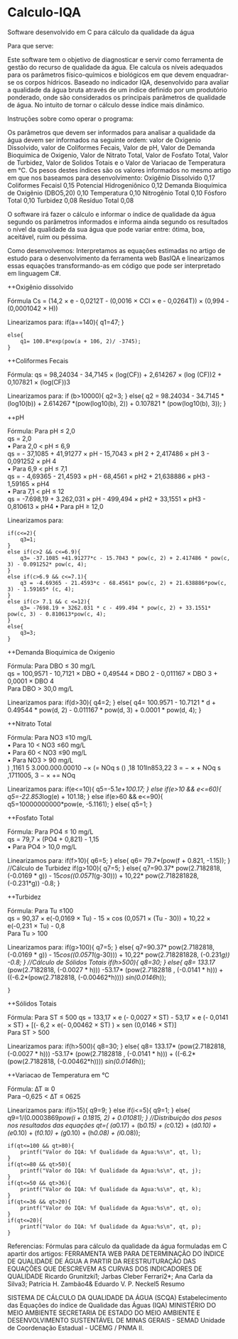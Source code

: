# Calculo-IQA
Software desenvolvido em C para cálculo da qualidade da água

Para que serve:

Este software tem o objetivo de diagnosticar e servir como ferramenta de gestão do recurso de qualidade da água. Ele calcula os níveis adequados para os parâmetros físico-químicos e biológicos em que devem enquadrar-se os corpos hídricos. Baseado no indicador IQA, desenvolvido para avaliar a qualidade da água bruta através de um índice definido por um produtório ponderado, onde são considerados os principais parâmetros de qualidade de água. No intuito de tornar o cálculo desse índice mais dinâmico.

Instruções sobre como operar o programa:

Os parâmetros que devem ser informados para analisar a qualidade da água devem ser informados na seguinte ordem: valor de Oxigenio Dissolvido, valor de Coliformes Fecais, Valor de pH, Valor de Demanda Bioquimica de Oxigenio, Valor de Nitrato Total, Valor de Fosfato Total, Valor de Turbidez, Valor de Solidos Totais e o Valor de Variacao de Temperatura em °C.
Os pesos destes índices são os valores informados no mesmo artigo em que nos baseamos para desenvolvimento: 
Oxigênio Dissolvido 0,17
Coliformes Fecaisl  0,15
Potencial Hidrogeniônico 0,12 
Demanda Bioquímica de Oxigênio (DBO5,20) 0,10
Temperatura 0,10 
Nitrogênio Total  0,10
Fósforo Total  0,10 
Turbidez 0,08 
Resíduo Total 0,08 

O software irá fazer o cálculo e informar o índice de qualidade da água segundo os parâmetros informados e informa ainda segundo os resultados o nível da qualidade da sua água que pode variar entre: ótima, boa, aceitável, ruim ou péssima.

Como desenvolvemos:
Interpretamos as equações estimadas no artigo de estudo para o desenvolvimento da ferramenta web BasIQA e linearizamos essas equações transformando-as em código que pode ser interpretado em linguagem C#.


++Oxigênio dissolvido

Fórmula Cs = (14,2 ×  e - 0,0212T - (0,0016 × CCl ×  e - 0,0264T)) ×  (0,994 - (0,0001042  ×  H)) 

Linearizamos para: 
	if(a==140){
		q1=47;
	}

	else{
		q1= 100.8*exp(pow(a + 106, 2)/ -3745);
	}
	
++Coliformes Fecais

Fórmula: qs = 98,24034 - 34,7145 × (log(CF)) + 2,614267 × (log (CF))2 + 0,107821 × (log(CF))3 

Linearizamos para: 
	if  (b>10000){
		q2=3;
	}
	else{
		q2 = 98.24034 - 34.7145 * (log10(b)) + 2.614267 *(pow(log10(b), 2)) + 0.107821 * (pow(log10(b), 3));
	}


++pH

Fórmula:  Para pH ≤ 2,0  
qs = 2,0  
• Para 2,0 < pH ≤ 6,9  
qs = - 37,1085 + 41,91277 ×   pH  - 15,7043 ×   pH 2 + 2,417486 ×   pH 3 -  0,091252 ×   pH 4  
• Para 6,9 < pH ≤ 7,1  
qs = - 4,69365 - 21,4593 × pH - 68,4561 ×  pH2 + 21,638886 × pH3 - 1,59165 × pH4   
• Para 7,1 < pH ≤ 12  
qs = -7.698,19 + 3.262,031 ×  pH - 499,494 ×  pH2 + 33,1551 ×  pH3 - 0,810613 ×  pH4 
• Para pH ≥ 12,0 

Linearizamos para: 

	if(c<=2){
		q3=1;
	}
	else if(c>2 && c<=6.9){
		q3= -37.1085 +41.91277*c - 15.7043 * pow(c, 2) + 2.417486 * pow(c, 3) - 0.091252* pow(c, 4);
	}
	else if(c>6.9 && c<=7.1){
		q3 = -4.69365 - 21.4593*c - 68.4561* pow(c, 2) + 21.638886*pow(c, 3) - 1.59165* (c, 4);
	}
	else if(c> 7.1 && c <=12){
		q3= -7698.19 + 3262.031 * c - 499.494 * pow(c, 2) + 33.1551* pow(c, 3) - 0.810613*pow(c, 4);
	}
	else{
		q3=3;
	}
	
++Demanda Bioquimica de Oxigenio

Fórmula: Para DBO ≤ 30 mg/L  
	 qs = 100,9571 - 10,7121 ×   DBO + 0,49544 ×  DBO 2 - 0,011167 ×   DBO 3 + 0,0001 ×   DBO 4  
	 Para DBO > 30,0 mg/L 
	 
Linearizamos para:
	if(d>30){
		q4=2;
	}
	else{
		q4= 100.9571 - 10.7121 * d + 0.49544 * pow(d, 2) - 0.011167 * pow(d, 3) + 0.0001 * pow(d, 4);
	}

++Nitrato Total

Fórmula: Para NO3 ≤10 mg/L    
• Para 10 < NO3 ≤60 mg/L    
• Para 60 < NO3 ≤90 mg/L    
• Para NO3 > 90 mg/L    
 ) ,1161 5 3.000.000.00010 −× (= NOq s
() ,18 101ln853,22 3 = − × + NOq s
,1711005, 3 − × += NOq 

Linearizamos para: 
	if(e<=10){
		q5=-5.1*e+100.17;
	}
	else if(e>10 && e<=60){
		q5=-22.853*log(e) + 101.18;
	}
	else if(e>60 && e<=90){
		q5=10000000000*pow(e, -5.1161);
	}
	else{
		q5=1;
	}

++Fosfato Total

Fórmula: Para PO4 ≤ 10 mg/L  
qs = 79,7 × (PO4 + 0,821) - 1,15  
• Para PO4 > 10,0 mg/L

Linearizamos para: 
if(f>10){
		q6=5;
	}
	else{
		q6= 79.7*(pow(f + 0.821, -1.15));
	}
	//Cálculo de Turbidez
	if(g>100){
		q7=5;
	}
	else{
		q7=90.37* pow(2.7182818, (-0.0169 * g)) - 15*cos((0.0571*(g-30))) + 10,22* pow(2.718281828, (-0.231*g)) -0.8;
	}

++Turbidez

Fórmula: Para Tu ≤100  
	 qs = 90,37 × e(-0,0169 × Tu) - 15 × cos (0,0571 × (Tu - 30)) + 10,22 × e(-0,231 × Tu) - 0,8  
	 Para Tu > 100   
 
Linearizamos para: 
	if(g>100){
		q7=5;
	}
	else{
		q7=90.37* pow(2.7182818, (-0.0169 * g)) - 15*cos((0.0571*(g-30))) + 10,22* pow(2.718281828, (-0.231*g)) -0.8;
	}
	//Cálculo de Sólidos Totais
	if(h>500){
		q8=30;
	}
	else{
		q8= 133.17* (pow(2.7182818, (-0.0027 * h))) -53.17* (pow(2.7182818 , (-0.0141 * h))) + ((-6.2*(pow(2.7182818, (-0.00462*h)))) *sin(0.0146*h));

	}

++Sólidos Totais

Fórmula:  Para ST ≤ 500 
	  qs = 133,17 ×  e (- 0,0027 × ST)  - 53,17 ×  e (- 0,0141 × ST)  + [(- 6,2 ×  e(- 0,00462 × ST)    ) ×  sen (0,0146 ×  ST)]  
	  Para ST > 500   
	  
Linearizamos para: 
	if(h>500){
		q8=30;
	}
	else{
		q8= 133.17* (pow(2.7182818, (-0.0027 * h))) -53.17* (pow(2.7182818 , (-0.0141 * h))) + ((-6.2*(pow(2.7182818, (-0.00462*h)))) *sin(0.0146*h));
		
++Variacao de Temperatura em °C

Fórmula: ∆T ≅ 0  
	 Para –0,625 < ∆T ≤ 0625      

Linearizamos para: 
	if(i>15){
		q9=9;
	}
	else if(i<=5){
		q9=1;
	}
	else{
		q9=1/(0.0003869*pow(i + 0.1815, 2) + 0.01081);
	}
	//Distribuição dos pesos nos resultados das equações
	qt=( (a*0.17) + (b*0.15) + (c*0.12) + (d*0.10) + (e*0.10) + (f*0.10) + (g*0.10) + (h*0.08) + (i*0.08));

	if(qt<=100 && qt>80){
		printf("Valor do IQA: %f Qualidade da Agua:%s\n", qt, l);
	}
	if(qt<=80 && qt>50){
		printf("Valor do IQA: %f Qualidade da Agua:%s\n", qt, j);
	}
	if(qt<=50 && qt>36){
		printf("Valor do IQA: %f Qualidade da Agua:%s\n", qt, k);
	}
	if(qt<=36 && qt>20){
		printf("Valor do IQA: %f Qualidade da Agua:%s\n", qt, o);
	}
	if(qt<=20){
		printf("Valor do IQA: %f Qualidade da Agua:%s\n", qt, p);
	}
  










Referencias: 
Fórmulas para cálculo da qualidade da água formuladas em C apartir dos artigos:
FERRAMENTA WEB PARA DETERMINAÇÃO DO ÍNDICE DE QUALIDADE DE ÁGUA A PARTIR DA REESTRUTURAÇÃO DAS EQUAÇÕES QUE DESCREVEM AS CURVAS DOS INDICADORES DE QUALIDADE Ricardo Grunitzki1; Jarbas Cleber Ferrari2*; Ana Carla da Silva3; Patrícia H. Zambão4& Eduardo V. P. Neckel5 Resumo 

SISTEMA DE CÁLCULO DA QUALIDADE DA ÁGUA (SCQA) Estabelecimento das Equações do índice de Qualidade das Águas (IQA) MINISTÉRIO DO MEIO AMBIENTE SECRETARIA DE ESTADO DO MEIO AMBIENTE E DESENVOLVIMENTO SUSTENTÁVEL DE MINAS GERAIS - SEMAD Unidade de Coordenação Estadual  -  UCEMG / PNMA II.
